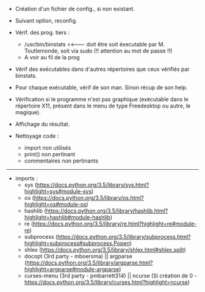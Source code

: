  - Création d'un fichier de config., si non existant.
 - Suivant option, reconfig.
 - Vérif. des prog. tiers :
   - /usr/bin/binstats <<--- doit être soit éxecutable par M. Toutlemonde, soit via sudo (!! attention au mot de passe !!)
   - A voir au fil de la prog
 - Vérif des exécutables dans d'autres répertoires que ceux vérifiés par binstats.
 - Pour chaque exécutable, vérif de son man. Sinon récup de son help.
 - Vérification si le programme n'est pas graphique (exécutable dans le répertoire X11, présent dans le menu de type Freedesktop ou autre, le magique).
 - Affichage du résultat.

 - Nettoyage code :
    - import non utilisés
    - print() non pertinant
    - commentaires non pertinants

-------------------------

 - imports :
     - sys (https://docs.python.org/3.5/library/sys.html?highlight=sys#module-sys)
     - os (https://docs.python.org/3.5/library/os.html?highlight=os#module-os)
     - hashlib (https://docs.python.org/3.5/library/hashlib.html?highlight=hashlib#module-hashlib)
     - re (https://docs.python.org/3.5/library/re.html?highlight=re#module-re)
     - subprocess (https://docs.python.org/3.5/library/subprocess.html?highlight=subprocess#subprocess.Popen)
     - shlex (https://docs.python.org/3.5/library/shlex.html#shlex.split)
     - docopt (3rd party - mboersma) || argparse (https://docs.python.org/3.5/library/argparse.html?highlight=argparse#module-argparse)
     - curses-menu (3rd party - pmbarrett314) || ncurse (Si création de 0 - https://docs.python.org/3.5/library/curses.html?highlight=ncurse)
